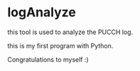# logAnalyze

this tool is used to analyze the PUCCH log.

this is my first program with Python.

Congratulations to myself :)
